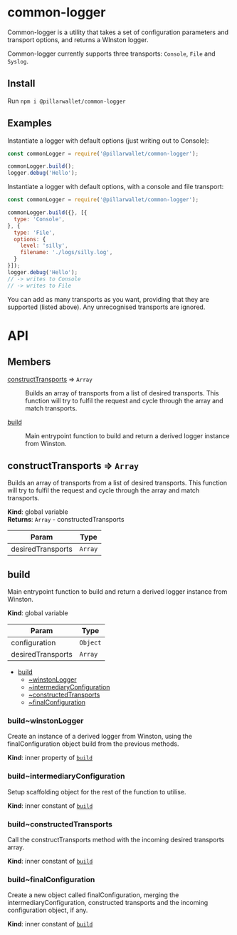 # common-logger
Common-logger is a utility that takes a set of configuration parameters and transport options, and returns a WInston logger.

Common-logger currently supports three transports: `Console`, `File` and `Syslog`.

## Install
Run `npm i @pillarwallet/common-logger`

## Examples
Instantiate a logger with default options (just writing out to Console):

```javascript
const commonLogger = require('@pillarwallet/common-logger');

commonLogger.build();
logger.debug('Hello');
```

Instantiate a logger with default options, with a console and file transport:

```javascript
const commonLogger = require('@pillarwallet/common-logger');

commonLogger.build({}, [{
  type: 'Console',
}, {
  type: 'File',
  options: {
    level: 'silly',
    filename: './logs/silly.log',
  }
}]);
logger.debug('Hello');
// -> writes to Console
// -> writes to File
```

You can add as many transports as you want, providing that they are supported (listed above). Any unrecognised transports are ignored.

# API

## Members

<dl>
<dt><a href="#constructTransports">constructTransports</a> ⇒ <code>Array</code></dt>
<dd><p>Builds an array of transports from a
list of desired transports. This function will try
to fulfil the request and cycle through the array
and match transports.</p>
</dd>
<dt><a href="#build">build</a></dt>
<dd><p>Main entrypoint function to build and return
a derived logger instance from Winston.</p>
</dd>
</dl>

<a name="constructTransports"></a>

## constructTransports ⇒ <code>Array</code>
Builds an array of transports from a
list of desired transports. This function will try
to fulfil the request and cycle through the array
and match transports.

**Kind**: global variable  
**Returns**: <code>Array</code> - constructedTransports  

| Param | Type |
| --- | --- |
| desiredTransports | <code>Array</code> | 

<a name="build"></a>

## build
Main entrypoint function to build and return
a derived logger instance from Winston.

**Kind**: global variable  

| Param | Type |
| --- | --- |
| configuration | <code>Object</code> | 
| desiredTransports | <code>Array</code> | 


* [build](#build)
    * [~winstonLogger](#build..winstonLogger)
    * [~intermediaryConfiguration](#build..intermediaryConfiguration)
    * [~constructedTransports](#build..constructedTransports)
    * [~finalConfiguration](#build..finalConfiguration)

<a name="build..winstonLogger"></a>

### build~winstonLogger
Create an instance of a derived logger from Winston,
using the finalConfiguration object build from the
previous methods.

**Kind**: inner property of [<code>build</code>](#build)  
<a name="build..intermediaryConfiguration"></a>

### build~intermediaryConfiguration
Setup scaffolding object for the
rest of the function to utilise.

**Kind**: inner constant of [<code>build</code>](#build)  
<a name="build..constructedTransports"></a>

### build~constructedTransports
Call the constructTransports method with the
incoming desired transports array.

**Kind**: inner constant of [<code>build</code>](#build)  
<a name="build..finalConfiguration"></a>

### build~finalConfiguration
Create a new object called finalConfiguration, merging
the intermediaryConfiguration, constructed transports
and the incoming configuration object, if any.

**Kind**: inner constant of [<code>build</code>](#build)  

